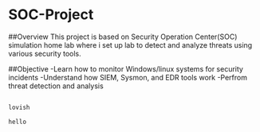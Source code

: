 # SOC-Project
##Overview
This project is based on Security Operation Center(SOC) simulation home lab where i  set up lab to detect and analyze threats using various security tools.

##Objective
-Learn how to monitor  Windows/linux systems for security incidents
-Understand how SIEM, Sysmon, and EDR tools  work
-Perfrom threat detection and analysis

```bash

lovish

``` 
```plaintext
hello
```
